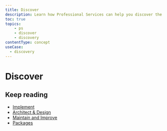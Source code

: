 ```yaml
---
title: Discover
description: Learn how Professional Services can help you discover the best integration path for your Auth0 solution.
toc: true
topics:
    - ps
    - discover
    - discovery
contentType: concept
useCase:
  - discovery
---
```

# Discover


## Keep reading

* [Implement](/services/implement)
* [Architect & Design](/services/architect-and-design)
* [Maintain and Improve](/services/maintain-and-improve)
* [Packages](/services/packages)
